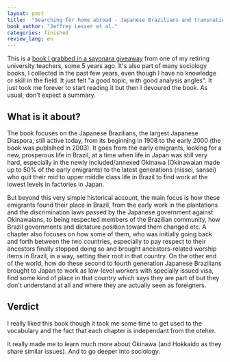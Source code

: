 ```yaml
---
layout: post
title:  "Searching for home abroad - Japanese Brazilians and transnationalism"
book_author: "Jeffrey Lesser et al."
categories: finished
review_lang: en
---
```


This is a [book I grabbed in a sayonara giveaway](https://read.dukeupress.edu/books/book/824/Searching-for-Home-AbroadJapanese-Brazilians-and) from one of my retiring university teachers, some 5 years ago. It's also part of many sociology books, I collected in the past few years, even though I have no knowledge or skill in the field. It just felt "a good topic, with good analysis angles". It just took me forever to start reading it but then I devoured the book. As usual, don't expect a summary.

## What is it about?

The book focuses on the Japanese Brazilians, the largest Japanese Diaspora, still active today, from its beginning in 1908 to the early 2000 (the book was publsihed in 2003). It goes from the early emigrants, looking for a new, prosperous life in Brazil, at a time when life in Japan was still very hard, especially in the newly included/annexed Okinawa (Okinawaian made up to 50% of the early emigrants) to the latest generations (nissei, sansei) who quit their mid to upper middle class life in Brazil to find work at the lowest levels in factories in Japan.

But beyond this very simple historical account, the main focus is how these emigrants found their place in Brazil, from the early work in the plantations and the discrimination laws passed by the Japanese government against Okinawaians, to being respected members of the Brazilian community, how Brazil governments and dictature position toward them changed etc. A chapter also focuses on how some of them, who was initially going back and forth between the two countries, especially to pay respect to their ancestors finally stopped doing so and brought ancestors-related worship items in Brazil, in a way, setting their root in that country.
On the other end of the world, how do these second to fourth generation Japanese Brazilians brought to Japan to work as low-level workers with specially issued visa, find some kind of place in that country which says they are part of but they don't understand at all and where they are actually seen as foreigners.

## Verdict

I really liked this book though it took me some time to get used to the vocabulary and the fact that each chapter is independant from the oteher.

It really made me to learn much more about Okinawa (and Hokkaido as they share similar issues). And to go deeper into sociology.

